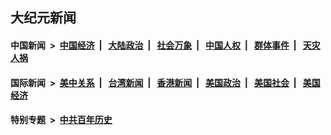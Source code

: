 ## 大纪元新闻

#### 中国新闻 &nbsp;>&nbsp; [中国经济](indexes/ncid283/README.md?06121645) &nbsp;| &nbsp; [大陆政治](indexes/ncid277/README.md?06121645) &nbsp;| &nbsp; [社会万象](indexes/ncid282/README.md?06121645) &nbsp;| &nbsp; [中国人权](indexes/ncid278/README.md?06121645) &nbsp;| &nbsp; [群体事件](indexes/ncid279/README.md?06121645) &nbsp;| &nbsp; [天灾人祸](indexes/ncid280/README.md?06121645)

#### 国际新闻 &nbsp;>&nbsp; [美中关系](indexes/nf1412576/README.md?06121645) &nbsp;| &nbsp; [台湾新闻](indexes/ncid1349361/README.md?06121645) &nbsp;| &nbsp; [香港新闻](indexes/ncid1349362/README.md?06121645) &nbsp;| &nbsp; [美国政治](indexes/ncid1078159/README.md?06121645) &nbsp;| &nbsp; [美国社会](indexes/ncid1078160/README.md?06121645) &nbsp;| &nbsp; [美国经济](indexes/ncid1078158/README.md?06121645)

#### 特别专题 &nbsp;>&nbsp; [中共百年历史](https://github.com/easy2view/epoch-special/blob/master/README.md?06121645)  
